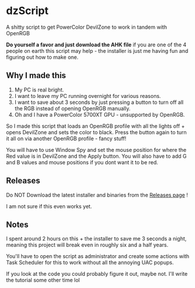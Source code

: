 # dzScript
A shitty script to get PowerColor DevilZone to work in tandem with OpenRGB

**Do yourself a favor and just download the AHK file** if you are one of the 4 people on earth this script may help - the installer is just me having fun and figuring out how to make one.

## Why I made this

1. My PC is real bright.
2. I want to leave my PC running overnight for various reasons.
3. I want to save about 3 seconds by just pressing a button to turn off all the RGB instead of opening OpenRGB manually.
4. Oh and I have a PowerColor 5700XT GPU - unsupported by OpenRGB.

So I made this script that loads an OpenRGB profile with all the lights off + opens DevilZone and sets the color to black. 
Press the button again to turn it all on via another OpenRGB profile - fancy stuff!

You will have to use Window Spy and set the mouse position for where the Red value is in DevilZone and the Apply button. You will also have to add G and B values and mouse positions if you dont want it to be red.

## Releases

Do NOT Download the latest installer and binaries from the [Releases page](https://github.com/Nav-one/dzScript/releases) !

I am not sure if this even works yet.


## Notes

I spent around 2 hours on this + the installer to save me 3 seconds a night, meaning this project will break even in roughly six and a half years.



You'll have to open the script as administrator and create some actions with Task Scheduler for this to work without all the annoying UAC popups.

If you look at the code you could probably figure it out, maybe not. I'll write the tutorial some other time lol

